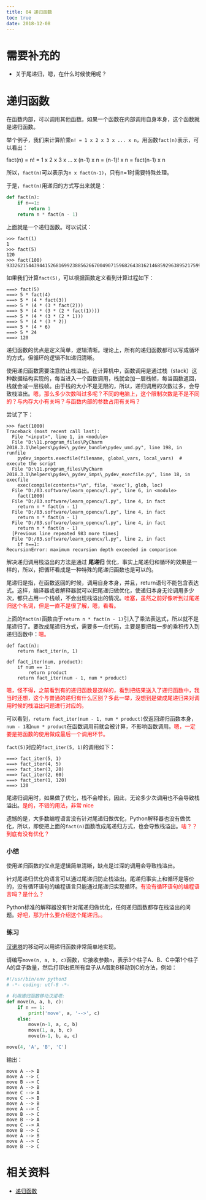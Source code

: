 ```yaml
---
title: 04 递归函数
toc: true
date: 2018-12-08
---
```

# 需要补充的

- 关于尾递归，嗯，在什么时候使用呢？

# 递归函数


在函数内部，可以调用其他函数。如果一个函数在内部调用自身本身，这个函数就是递归函数。

举个例子，我们来计算阶乘`n! = 1 x 2 x 3 x ... x n`，用函数`fact(n)`表示，可以看出：

fact(n) = n! = 1 x 2 x 3 x ... x (n-1) x n = (n-1)! x n = fact(n-1) x n

所以，`fact(n)`可以表示为`n x fact(n-1)`，只有n=1时需要特殊处理。

于是，`fact(n)`用递归的方式写出来就是：

```py
def fact(n):
    if n==1:
        return 1
    return n * fact(n - 1)
```

上面就是一个递归函数。可以试试：

```
>>> fact(1)
1
>>> fact(5)
120
>>> fact(100)
93326215443944152681699238856266700490715968264381621468592963895217599993229915608941463976156518286253697920827223758251185210916864000000000000000000000000
```

如果我们计算`fact(5)`，可以根据函数定义看到计算过程如下：

```ascii
===> fact(5)
===> 5 * fact(4)
===> 5 * (4 * fact(3))
===> 5 * (4 * (3 * fact(2)))
===> 5 * (4 * (3 * (2 * fact(1))))
===> 5 * (4 * (3 * (2 * 1)))
===> 5 * (4 * (3 * 2))
===> 5 * (4 * 6)
===> 5 * 24
===> 120
```

递归函数的优点是定义简单，逻辑清晰。理论上，所有的递归函数都可以写成循环的方式，但循环的逻辑不如递归清晰。

使用递归函数需要注意防止栈溢出。在计算机中，函数调用是通过栈（stack）这种数据结构实现的，每当进入一个函数调用，栈就会加一层栈帧，每当函数返回，栈就会减一层栈帧。由于栈的大小不是无限的，所以，递归调用的次数过多，会导致栈溢出。<span style="color:red;">嗯，那么多少次数叫过多呢？不同的电脑上，这个限制次数是不是不同的？与内存大小有关吗？与函数内部的参数占用有关吗？</span>

尝试了下：

```
>>> fact(1000)
Traceback (most recent call last):
  File "<input>", line 1, in <module>
  File "D:\11.program_files\PyCharm 2018.3.1\helpers\pydev\_pydev_bundle\pydev_umd.py", line 198, in runfile
    pydev_imports.execfile(filename, global_vars, local_vars)  # execute the script
  File "D:\11.program_files\PyCharm 2018.3.1\helpers\pydev\_pydev_imps\_pydev_execfile.py", line 18, in execfile
    exec(compile(contents+"\n", file, 'exec'), glob, loc)
  File "D:/03.software/learn_opencv/l.py", line 6, in <module>
    fact(1000)
  File "D:/03.software/learn_opencv/l.py", line 4, in fact
    return n * fact(n - 1)
  File "D:/03.software/learn_opencv/l.py", line 4, in fact
    return n * fact(n - 1)
  File "D:/03.software/learn_opencv/l.py", line 4, in fact
    return n * fact(n - 1)
  [Previous line repeated 983 more times]
  File "D:/03.software/learn_opencv/l.py", line 2, in fact
    if n==1:
RecursionError: maximum recursion depth exceeded in comparison
```

解决递归调用栈溢出的方法是通过 **尾递归** 优化，事实上尾递归和循环的效果是一样的，所以，把循环看成是一种特殊的尾递归函数也是可以的。

尾递归是指，在函数返回的时候，调用自身本身，并且，return语句不能包含表达式。这样，编译器或者解释器就可以把尾递归做优化，使递归本身无论调用多少次，都只占用一个栈帧，不会出现栈溢出的情况。<span style="color:red;">哇塞，虽然之前好像听到过尾递归这个名词，但是一直不是很了解，嗯，看看。</span>

上面的`fact(n)`函数由于`return n * fact(n - 1)`引入了乘法表达式，所以就不是尾递归了。要改成尾递归方式，需要多一点代码，主要是要把每一步的乘积传入到递归函数中：<span style="color:red;">嗯。</span>

```
def fact(n):
    return fact_iter(n, 1)

def fact_iter(num, product):
    if num == 1:
        return product
    return fact_iter(num - 1, num * product)
```

<span style="color:red;">嗯，怪不得，之前看到有的递归函数是这样的，看到把结果送入了递归函数中，我当时还想，这个与普通的递归有什么区别？多此一举，没想到是做成尾递归来对调用时候的栈溢出问题进行对应的。</span>

可以看到，`return fact_iter(num - 1, num * product)`仅返回递归函数本身，`num - 1`和`num * product`在函数调用前就会被计算，不影响函数调用。<span style="color:red;">嗯，一定要是把函数的使用做成最后一个调用环节。</span>

`fact(5)`对应的`fact_iter(5, 1)`的调用如下：

```
===> fact_iter(5, 1)
===> fact_iter(4, 5)
===> fact_iter(3, 20)
===> fact_iter(2, 60)
===> fact_iter(1, 120)
===> 120
```

尾递归调用时，如果做了优化，栈不会增长，因此，无论多少次调用也不会导致栈溢出。<span style="color:red;">是的，不错的用法，非常 nice</span>

遗憾的是，大多数编程语言没有针对尾递归做优化，Python解释器也没有做优化，所以，即使把上面的`fact(n)`函数改成尾递归方式，也会导致栈溢出。<span style="color:red;">啥？？到底有没有优化？</span>

### 小结

使用递归函数的优点是逻辑简单清晰，缺点是过深的调用会导致栈溢出。

针对尾递归优化的语言可以通过尾递归防止栈溢出。尾递归事实上和循环是等价的，没有循环语句的编程语言只能通过尾递归实现循环。<span style="color:red;">有没有循环语句的编程语言吗？是什么？</span>

Python标准的解释器没有针对尾递归做优化，任何递归函数都存在栈溢出的问题。<span style="color:red;">好吧，那为什么要介绍这个尾递归。。</span>

### 练习

[汉诺塔](http://baike.baidu.com/view/191666.htm)的移动可以用递归函数非常简单地实现。

请编写`move(n, a, b, c)`函数，它接收参数`n`，表示3个柱子A、B、C中第1个柱子A的盘子数量，然后打印出把所有盘子从A借助B移动到C的方法，例如：

```py
#!/usr/bin/env python3
# -*- coding: utf-8 -*-

# 利用递归函数移动汉诺塔:
def move(n, a, b, c):
    if n == 1:
        print('move', a, '-->', c)
    else:
        move(n-1, a, c, b)
        move(1, a, b, c)
        move(n-1, b, a, c)

move(4, 'A', 'B', 'C')
```

输出：

```
move A --> B
move A --> C
move B --> C
move A --> B
move C --> A
move C --> B
move A --> B
move A --> C
move B --> C
move B --> A
move C --> A
move B --> C
move A --> B
move A --> C
move B --> C
```




# 相关资料

- [递归函数](https://www.liaoxuefeng.com/wiki/0014316089557264a6b348958f449949df42a6d3a2e542c000/001431756044276a15558a759ec43de8e30eb0ed169fb11000)
